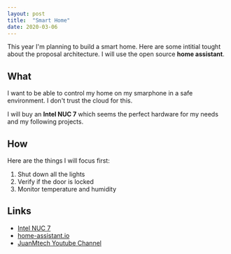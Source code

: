 ```yaml
---
layout: post
title:  "Smart Home"
date: 2020-03-06
---
```


This year I'm planning to build a smart home. Here are some intitial tought about the proposal architecture. I will use the open source **home assistant**.

## What

I want to be able to control my home on my smarphone in a safe environment. I don't trust the cloud for this.

I will buy an **Intel NUC 7** which seems the perfect hardware for my needs and my following projects.

## How

Here are the things I will focus first:

1. Shut down all the lights
2. Verify if the door is locked
3. Monitor temperature and humidity

## Links

- [Intel NUC 7](https://www.amazon.ca/Intel-Windows-Optane-Gunmetal-BOXNUC7i5BNHXF/dp/B075VT9BDZ)
- [home-assistant.io](https://www.home-assistant.io/)
- [JuanMtech Youtube Channel](https://www.youtube.com/user/Jfelipe83M)
